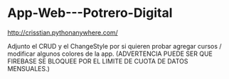 # App-Web---Potrero-Digital


http://crisstian.pythonanywhere.com/


Adjunto el CRUD y el ChangeStyle por si quieren probar agregar cursos / modificar algunos colores de la app. 
(ADVERTENCIA PUEDE SER QUE FIREBASE SE BLOQUEE POR EL LIMITE DE CUOTA DE DATOS MENSUALES.)
